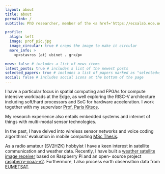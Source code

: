 ```yaml
---
layout: about
title: about
permalink: /
subtitle: PhD researcher, member of the <a href='https://ecsalab.ece.uop.gr/'>Electronics, Systems and Applications (ECSA) Lab</a> at the University of Peloponnese.

profile:
  align: left
  image: prof_pic.jpg
  image_circular: true # crops the image to make it circular
  more_info: >
    <p>stavros [at] ubinet . gr</p>

news: false # includes a list of news items
latest_posts: true # includes a list of the newest posts
selected_papers: true # includes a list of papers marked as "selected={true}"
social: false # includes social icons at the bottom of the page
---
```


I have a particular focus in spatial computing and FPGAs for compute intensive workloads at the Edge, as well exploring the RISC-V architecture including soft/hard processors and SoC for hardware acceleration. I work together with my supervisor [Prof. Paris Kitsos](https://scholar.google.com/citations?user=ByA11KQAAAAJ). 

My research experience also entails embedded systems and internet of things with multi-modal sensor technologies.

In the past, I have delved into wireless sensor networks and voice coding algorithms' evaluation in mobile computing [MSc Thesis](https://www.researchgate.net/publication/334657073_VoIP_Wireless_Application_Development_for_the_Android_Mobile_Platform_using_the_SIP_protocol). 

As a radio amateur (SV2HZK) hobbyist I have a keen interest in satellite communication and weather data. Recently, I have built a [weather satellite image receiver](https://x.com/Stavros_IT/status/1689020671400067072?s=20) based on Raspberry Pi and an open- source project [raspberry-noaa-v2](https://github.com/jekhokie/raspberry-noaa-v2). Furthermore, I also process earth observation data from [EUMETSAT](https://x.com/Stavros_IT/status/1745944607106486683?s=20). 
